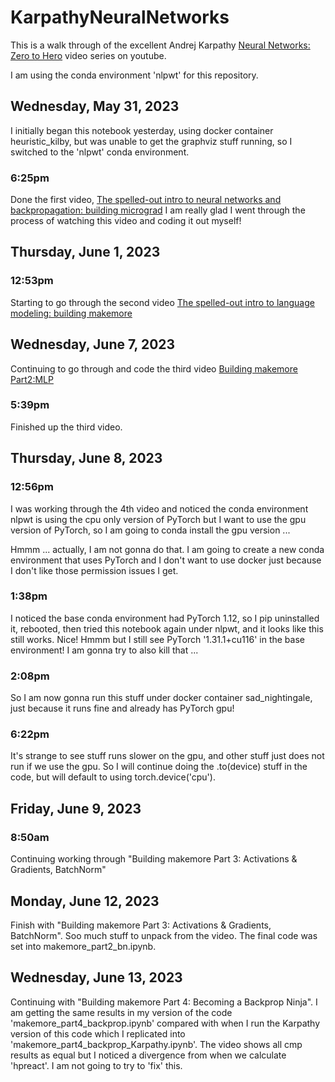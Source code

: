 # KarpathyNeuralNetworks

This is a walk through of the excellent Andrej Karpathy [Neural Networks: Zero to Hero](https://www.youtube.com/playlist?list=PLAqhIrjkxbuWI23v9cThsA9GvCAUhRvKZ) video series on youtube.

I am using the conda environment 'nlpwt' for this repository.

## Wednesday, May 31, 2023

I initially began this notebook yesterday, using docker container heuristic_kilby, but was unable to get the graphviz stuff running, so I switched to the 'nlpwt' conda environment. 

### 6:25pm 

Done the first video, [The spelled-out intro to neural networks and backpropagation: building micrograd](https://www.youtube.com/watch?v=VMj-3S1tku0) I am really glad I went through the process of watching this video and coding it out myself!

## Thursday, June 1, 2023

### 12:53pm

Starting to go through the second video [The spelled-out intro to language modeling: building makemore](https://www.youtube.com/watch?v=PaCmpygFfXo)

## Wednesday, June 7, 2023

Continuing to go through and code the third video [Building makemore Part2:MLP](https://www.youtube.com/watch?v=TCH_1BHY58I)

### 5:39pm 

Finished up the third video. 

## Thursday, June 8, 2023

### 12:56pm

I was working through the 4th video and noticed the conda environment nlpwt is using the cpu only version of PyTorch but I want to use the gpu version of PyTorch, so I am going to conda install the gpu version ...

Hmmm ... actually, I am not gonna do that. I am going to create a new conda environment that uses PyTorch and I don't want to use docker just because I don't like those permission issues I get.

### 1:38pm

I noticed the base conda environment had PyTorch 1.12, so I pip uninstalled it, rebooted, then tried this notebook again under nlpwt, and it looks like this still works. Nice!
Hmmm but I still see PyTorch '1.31.1+cu116' in the base environment! I am gonna try to also kill that ... 

### 2:08pm

So I am now gonna run this stuff under docker container sad_nightingale, just because it runs fine and already has PyTorch gpu!

### 6:22pm

It's strange to see stuff runs slower on the gpu, and other stuff just does not run if we use the gpu. So I will continue doing the .to(device) stuff in the code, but will default to using torch.device('cpu').

## Friday, June 9, 2023

### 8:50am

Continuing working through "Building makemore Part 3: Activations & Gradients, BatchNorm"

## Monday, June 12, 2023

Finish with "Building makemore Part 3: Activations & Gradients, BatchNorm". Soo much stuff to unpack from the video. The final code was set into makemore_part2_bn.ipynb. 

## Wednesday, June 13, 2023

Continuing with "Building makemore Part 4: Becoming a Backprop Ninja". I am getting the same results in my version of the code 'makemore_part4_backprop.ipynb' compared with when I run the Karpathy version of this code which I replicated into 'makemore_part4_backprop_Karpathy.ipynb'. The video shows all cmp results as equal but I noticed a divergence from when we calculate 'hpreact'. I am not going to try to 'fix' this. 


